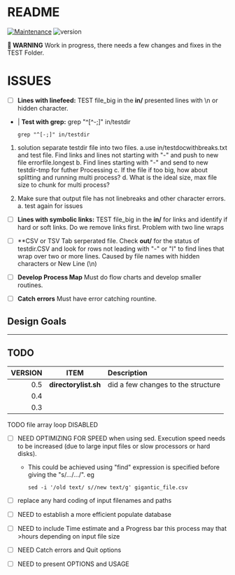 # README
[![Maintenance](https://img.shields.io/badge/Build&nbsp;Status-in&nbsp;progress-red?style=plastic)](https://github.com/DavitTec/fileit/pulse)
![version](https://img.shields.io/badge/version-0.5.1-red?style=plastic)


**:wrench: WARNING** Work in progress, there needs a few changes and fixes in the TEST Folder.


# ISSUES

* [ ] **Lines with linefeed:**   TEST file_big in the **in/**  presented lines
  with \n   or hidden character.

* |
 **Test with grep:**
      grep "^[^-;]" in/testdir

      grep "^[-;]" in/testdir

1. solution separate testdir file into two files.
  a.use in/testdocwithbreaks.txt and test file.
    Find links and lines not starting with "-" and push to new file errorfile.longest
  b. Find lines starting with "-" and send to new testdir-tmp for futher Processing
  c. If the file if too big, how about splitting and running multi process?
  d. What is the ideal size,  max file size to chunk for multi process?

2. Make sure that output file has not linebreaks and other character errors.
  a. test again for issues

* [ ] **Lines with symbolic links:**   TEST file_big in the **in/**  for links and identify if hard or soft links.  Do we remove links first.  Problem with two line wraps

* [ ] **CSV or TSV Tab serperated file.  Check **out/** for the status of testdir.CSV and look for rows not leading with "-" or "l" to find lines that wrap over two or more lines.  Caused by file names with hidden characters or New Line (\n)

* [ ] **Develop Process Map**  Must do flow charts and develop smaller routines.

* [ ] **Catch errors**  Must have error catching rountine.



## Design Goals


____

## TODO
| VERSION        | ITEM                               | Description                                    |
| --------------:|:----------------------------------:|:-----------------------------------------------|
|            0.5 | **directorylist.sh**               | did a few changes to the structure             |
|            0.4 |                                    |                                                |
|            0.3 |                                    |                                                |

TODO  file array loop DISABLED

* [ ] NEED OPTIMIZING FOR SPEED when using sed. Execution speed needs to be increased (due to large input files or slow processors or hard disks).
   -  This could be achieved using "find" expression is specified before giving the "s/.../.../". eg
   
          sed -i '/old text/ s//new text/g' gigantic_file.csv
        
* [ ] replace any hard coding of input filenames and paths

* [ ] NEED to establish a more efficient populate database

* [ ] NEED to include Time estimate and a Progress bar
     this process may that >hours depending on input file size

* [ ] NEED Catch errors and Quit options

* [ ] NEED to present OPTIONS and USAGE


